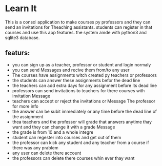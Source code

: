 # Learn It
This is a consol application to make courses py professors and they can send an invitations for Theaching assistants. students can register in that courses and use this app features. the system amde with python3 and sqlite3 database.
## featurs:
<ul>
  <li>you can sign up as a teacher, professor or student and login normaly</li>
  <li>you can send Messages and recive them from/to any user</li>
  <li>The courses have assignments witch created py teachers or professors</li>
  <li>the students can answer these assignments befor the dead line</li>
  <li>the teachers can add extra days for any assignment before its dead line</li>
  <li>professors can send invitations to teachers for there courses with invitation Message</li>
  <li>teachers can accept or reject the invitations or Message The professor for more info</li>
  <li>the answer can be subit immediately or any time before the dead line of the assignment</li>
  <li>thea teachers and the professor will grade that answers anytime thay want and they can change it with a grade Message</li>
  <li>the grade is from 10 and a whole integre</li>
  <li>student can regester into courses and get out of them</li>
  <li>the professor can kick any student and any teacher from a course if there was any prablem</li>
  <li>any user can delete there account</li>
  <li>the professors can delete there courses whin ever thay want</li>

</ul>
